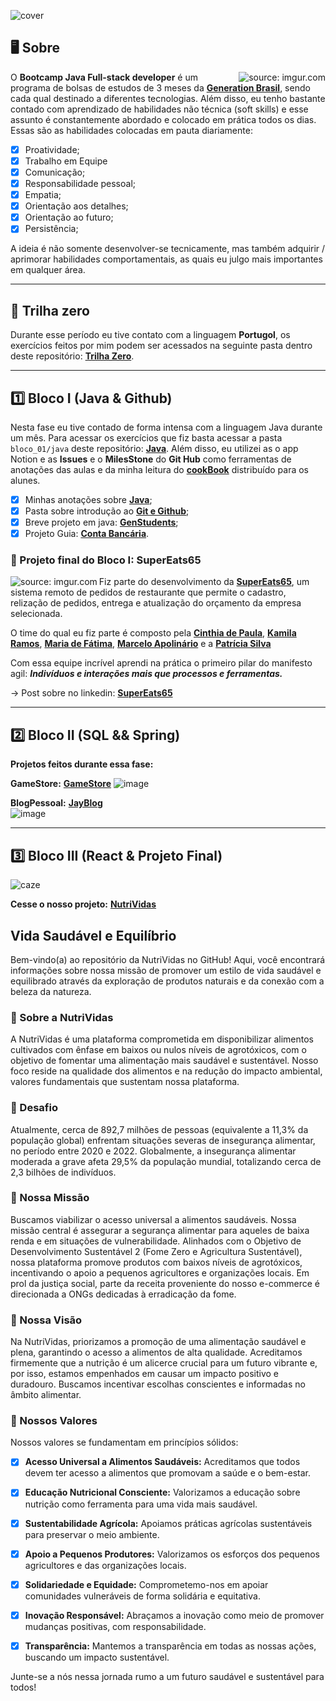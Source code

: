 ![cover](https://github.com/JayCesar/generationBrazil-bootcamp/assets/44206400/6009c8ca-58f6-428f-ba93-529c54c3db98)

## 🖥️ Sobre

<img align="right" src="https://github.com/JayCesar/generation-bootcamp/assets/44206400/0846bed3-fd51-4648-ade7-54fffe6f5cb1" title="source: imgur.com" />

O **Bootcamp Java Full-stack developer** é um programa de bolsas de estudos de 3 meses da [**Generation Brasil**](https://brazil.generation.org/), sendo cada qual destinado a diferentes tecnologias. Além disso, eu tenho bastante contado com aprendizado de habilidades não técnica (soft skills) e esse assunto é constantemente abordado e colocado em prática todos os dias. Essas são as habilidades colocadas em pauta diariamente:
- [x] Proatividade;
- [x] Trabalho em Equipe
- [x] Comunicação;
- [x] Responsabilidade pessoal;
- [x] Empatia;
- [x] Orientação aos detalhes;
- [x] Orientação ao futuro;
- [x] Persistência;

A ideia é não somente desenvolver-se tecnicamente, mas também adquirir / aprimorar habilidades comportamentais, as quais eu julgo mais importantes em qualquer área.

***

## 🔰 Trilha zero
Durante esse período eu tive contato com a linguagem **Portugol**, os exercícios feitos por mim podem ser acessados na seguinte pasta dentro deste repositório:
[**Trilha Zero**](https://github.com/JayCesar/generationBrazil-bootcamp/tree/main/trilha_zero).

***

## 1️⃣ Bloco I (Java & Github)
Nesta fase eu tive contado de forma intensa com a linguagem Java durante um mês. Para acessar os exercícios que fiz basta acessar a pasta ```bloco_01/java``` deste repositório: 
[**Java**](https://github.com/JayCesar/generationBrazil-bootcamp/tree/main/bloco_01).
Além disso, eu utilizei as o app Notion e as **Issues** e o **MilesStone** do **Git Hub** como ferramentas de anotações das aulas e da minha leitura do [**cookBook**](https://github.com/rafaelq80/cookbook_java) distribuído para os alunes.  
- [x] Minhas anotações sobre [**Java**](https://github.com/JayCesar/generationBrazil-bootcamp/milestone/2?closed=1);
- [x] Pasta sobre introdução ao [**Git e Github**](https://github.com/JayCesar/generationBrazil-bootcamp/tree/main/bloco_01/aulagit);
- [x] Breve projeto em java: [**GenStudents**](https://github.com/JayCesar/generation-bootcamp/tree/main/bloco_01/java/GeStudents);
- [x] Projeto Guia: [**Conta Bancária**](https://github.com/JayCesar/ContaBancaria).

### 🚧 Projeto final do Bloco I: SuperEats65

<img align="left" src="https://github.com/JayCesar/generationBrazil-bootcamp/assets/44206400/76d84e92-842e-4179-8deb-56995ec86636" title="source: imgur.com" />

Fiz parte do desenvolvimento da [**SuperEats65**](https://github.com/JayCesar/SuperEats65/tree/main), um sistema remoto de pedidos de restaurante que permite o cadastro, relização de pedidos, entrega e atualização do orçamento da empresa selecionada.

O time do qual eu fiz parte é composto pela [**Cinthia de Paula**](https://github.com/cinthiadepaula), [**Kamila Ramos**](https://github.com/kmikazze), [**Maria de Fátima**](https://github.com/Maria621), [**Marcelo Apolinário**](https://github.com/whoamiApolo) e a [**Patrícia Silva**](https://github.com/ppfsil)

Com essa equipe incrível aprendi na prática o primeiro pilar do manifesto agil: **_Indivíduos e interações mais que processos e ferramentas._**

→ Post sobre no linkedin: [**SuperEats65**](https://www.linkedin.com/posts/jc-batista_supereats65-activity-7077651739461525505-nSwE?utm_source=share&utm_medium=member_desktop)

***

## 2️⃣ Bloco II (SQL && Spring)

**Projetos feitos durante essa fase:**

**GameStore:** **[GameStore](https://github.com/JayCesar/Backend_gameStore)**
![image](https://github.com/JayCesar/generation-bootcamp/assets/44206400/21a3033e-4d19-476b-9663-7e88f01e616f)

**BlogPessoal:** **[JayBlog](https://blog-pessoal-sandy.vercel.app/login)**  
![image](https://github.com/JayCesar/generation-bootcamp/assets/44206400/d725fd63-310e-4de4-859f-94d15437ce3d)

***

## 3️⃣ Bloco III (React & Projeto Final)
![caze](https://github.com/PI-NutriVidas/.github/assets/44206400/97813ae4-6a4c-4a32-a69b-7c5509ac82a4)

**Cesse o nosso projeto:** **[NutriVidas](https://nutri-vidas-frontend.vercel.app/)**

## Vida Saudável e Equilíbrio
Bem-vindo(a) ao repositório da NutriVidas no GitHub! Aqui, você encontrará informações sobre nossa missão de promover um estilo de vida saudável e equilibrado através da exploração de produtos naturais e da conexão com a beleza da natureza.

### 🌱 Sobre a NutriVidas 
A NutriVidas é uma plataforma comprometida em disponibilizar alimentos cultivados com ênfase em baixos ou nulos níveis de agrotóxicos, com o objetivo de fomentar uma alimentação mais saudável e sustentável. Nosso foco reside na qualidade dos alimentos e na redução do impacto ambiental, valores fundamentais que sustentam nossa plataforma.

### 🚀 Desafio
Atualmente, cerca de 892,7 milhões de pessoas (equivalente a 11,3% da população global) enfrentam situações severas de insegurança alimentar, no período entre 2020 e 2022. Globalmente, a insegurança alimentar moderada a grave afeta 29,5% da população mundial, totalizando cerca de 2,3 bilhões de indivíduos.

### 🎯 Nossa Missão
Buscamos viabilizar o acesso universal a alimentos saudáveis. Nossa missão central é assegurar a segurança alimentar para aqueles de baixa renda e em situações de vulnerabilidade. Alinhados com o Objetivo de Desenvolvimento Sustentável 2 (Fome Zero e Agricultura Sustentável), nossa plataforma promove produtos com baixos níveis de agrotóxicos, incentivando o apoio a pequenos agricultores e organizações locais. Em prol da justiça social, parte da receita proveniente do nosso e-commerce é direcionada a ONGs dedicadas à erradicação da fome.

### 💪 Nossa Visão
Na NutriVidas, priorizamos a promoção de uma alimentação saudável e plena, garantindo o acesso a alimentos de alta qualidade. Acreditamos firmemente que a nutrição é um alicerce crucial para um futuro vibrante e, por isso, estamos empenhados em causar um impacto positivo e duradouro. Buscamos incentivar escolhas conscientes e informadas no âmbito alimentar.

### 📜 Nossos Valores
Nossos valores se fundamentam em princípios sólidos:

- [x] **Acesso Universal a Alimentos Saudáveis:** Acreditamos que todos devem ter acesso a alimentos que promovam a saúde e o bem-estar.  

- [x] **Educação Nutricional Consciente:** Valorizamos a educação sobre nutrição como ferramenta para uma vida mais saudável.  

- [x] **Sustentabilidade Agrícola:** Apoiamos práticas agrícolas sustentáveis para preservar o meio ambiente. 

- [x] **Apoio a Pequenos Produtores:** Valorizamos os esforços dos pequenos agricultores e das organizações locais.  

- [x] **Solidariedade e Equidade:** Comprometemo-nos em apoiar comunidades vulneráveis de forma solidária e equitativa.  

- [x] **Inovação Responsável:** Abraçamos a inovação como meio de promover mudanças positivas, com responsabilidade.  

- [x] **Transparência:** Mantemos a transparência em todas as nossas ações, buscando um impacto sustentável.  

Junte-se a nós nessa jornada rumo a um futuro saudável e sustentável para todos!  



